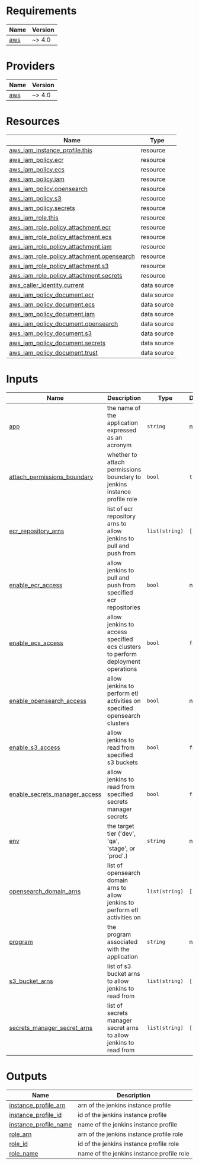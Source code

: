 <!-- BEGIN_TF_DOCS -->
# Requirements

| Name | Version |
|------|---------|
| <a name="requirement_aws"></a> [aws](#requirement\_aws) | ~> 4.0 |

# Providers

| Name | Version |
|------|---------|
| <a name="provider_aws"></a> [aws](#provider\_aws) | ~> 4.0 |

# Resources

| Name | Type |
|------|------|
| [aws_iam_instance_profile.this](https://registry.terraform.io/providers/hashicorp/aws/latest/docs/resources/iam_instance_profile) | resource |
| [aws_iam_policy.ecr](https://registry.terraform.io/providers/hashicorp/aws/latest/docs/resources/iam_policy) | resource |
| [aws_iam_policy.ecs](https://registry.terraform.io/providers/hashicorp/aws/latest/docs/resources/iam_policy) | resource |
| [aws_iam_policy.iam](https://registry.terraform.io/providers/hashicorp/aws/latest/docs/resources/iam_policy) | resource |
| [aws_iam_policy.opensearch](https://registry.terraform.io/providers/hashicorp/aws/latest/docs/resources/iam_policy) | resource |
| [aws_iam_policy.s3](https://registry.terraform.io/providers/hashicorp/aws/latest/docs/resources/iam_policy) | resource |
| [aws_iam_policy.secrets](https://registry.terraform.io/providers/hashicorp/aws/latest/docs/resources/iam_policy) | resource |
| [aws_iam_role.this](https://registry.terraform.io/providers/hashicorp/aws/latest/docs/resources/iam_role) | resource |
| [aws_iam_role_policy_attachment.ecr](https://registry.terraform.io/providers/hashicorp/aws/latest/docs/resources/iam_role_policy_attachment) | resource |
| [aws_iam_role_policy_attachment.ecs](https://registry.terraform.io/providers/hashicorp/aws/latest/docs/resources/iam_role_policy_attachment) | resource |
| [aws_iam_role_policy_attachment.iam](https://registry.terraform.io/providers/hashicorp/aws/latest/docs/resources/iam_role_policy_attachment) | resource |
| [aws_iam_role_policy_attachment.opensearch](https://registry.terraform.io/providers/hashicorp/aws/latest/docs/resources/iam_role_policy_attachment) | resource |
| [aws_iam_role_policy_attachment.s3](https://registry.terraform.io/providers/hashicorp/aws/latest/docs/resources/iam_role_policy_attachment) | resource |
| [aws_iam_role_policy_attachment.secrets](https://registry.terraform.io/providers/hashicorp/aws/latest/docs/resources/iam_role_policy_attachment) | resource |
| [aws_caller_identity.current](https://registry.terraform.io/providers/hashicorp/aws/latest/docs/data-sources/caller_identity) | data source |
| [aws_iam_policy_document.ecr](https://registry.terraform.io/providers/hashicorp/aws/latest/docs/data-sources/iam_policy_document) | data source |
| [aws_iam_policy_document.ecs](https://registry.terraform.io/providers/hashicorp/aws/latest/docs/data-sources/iam_policy_document) | data source |
| [aws_iam_policy_document.iam](https://registry.terraform.io/providers/hashicorp/aws/latest/docs/data-sources/iam_policy_document) | data source |
| [aws_iam_policy_document.opensearch](https://registry.terraform.io/providers/hashicorp/aws/latest/docs/data-sources/iam_policy_document) | data source |
| [aws_iam_policy_document.s3](https://registry.terraform.io/providers/hashicorp/aws/latest/docs/data-sources/iam_policy_document) | data source |
| [aws_iam_policy_document.secrets](https://registry.terraform.io/providers/hashicorp/aws/latest/docs/data-sources/iam_policy_document) | data source |
| [aws_iam_policy_document.trust](https://registry.terraform.io/providers/hashicorp/aws/latest/docs/data-sources/iam_policy_document) | data source |

# Inputs

| Name | Description | Type | Default | Required |
|------|-------------|------|---------|:--------:|
| <a name="input_app"></a> [app](#input\_app) | the name of the application expressed as an acronym | `string` | n/a | yes |
| <a name="input_attach_permissions_boundary"></a> [attach\_permissions\_boundary](#input\_attach\_permissions\_boundary) | whether to attach permissions boundary to jenkins instance profile role | `bool` | `true` | no |
| <a name="input_ecr_repository_arns"></a> [ecr\_repository\_arns](#input\_ecr\_repository\_arns) | list of ecr repository arns to allow jenkins to pull and push from | `list(string)` | `[]` | no |
| <a name="input_enable_ecr_access"></a> [enable\_ecr\_access](#input\_enable\_ecr\_access) | allow jenkins to pull and push from specified ecr repositories | `bool` | n/a | yes |
| <a name="input_enable_ecs_access"></a> [enable\_ecs\_access](#input\_enable\_ecs\_access) | allow jenkins to access specified ecs clusters to perform deployment operations | `bool` | `false` | no |
| <a name="input_enable_opensearch_access"></a> [enable\_opensearch\_access](#input\_enable\_opensearch\_access) | allow jenkins to perform etl activities on specified opensearch clusters | `bool` | n/a | yes |
| <a name="input_enable_s3_access"></a> [enable\_s3\_access](#input\_enable\_s3\_access) | allow jenkins to read from specified s3 buckets | `bool` | `false` | no |
| <a name="input_enable_secrets_manager_access"></a> [enable\_secrets\_manager\_access](#input\_enable\_secrets\_manager\_access) | allow jenkins to read from specified secrets manager secrets | `bool` | `false` | no |
| <a name="input_env"></a> [env](#input\_env) | the target tier ('dev', 'qa', 'stage', or 'prod'.) | `string` | n/a | yes |
| <a name="input_opensearch_domain_arns"></a> [opensearch\_domain\_arns](#input\_opensearch\_domain\_arns) | list of opensearch domain arns to allow jenkins to perform etl activities on | `list(string)` | `[]` | no |
| <a name="input_program"></a> [program](#input\_program) | the program associated with the application | `string` | n/a | yes |
| <a name="input_s3_bucket_arns"></a> [s3\_bucket\_arns](#input\_s3\_bucket\_arns) | list of s3 bucket arns to allow jenkins to read from | `list(string)` | `[]` | no |
| <a name="input_secrets_manager_secret_arns"></a> [secrets\_manager\_secret\_arns](#input\_secrets\_manager\_secret\_arns) | list of secrets manager secret arns to allow jenkins to read from | `list(string)` | `[]` | no |

# Outputs

| Name | Description |
|------|-------------|
| <a name="output_instance_profile_arn"></a> [instance\_profile\_arn](#output\_instance\_profile\_arn) | arn of the jenkins instance profile |
| <a name="output_instance_profile_id"></a> [instance\_profile\_id](#output\_instance\_profile\_id) | id of the jenkins instance profile |
| <a name="output_instance_profile_name"></a> [instance\_profile\_name](#output\_instance\_profile\_name) | name of the jenkins instance profile |
| <a name="output_role_arn"></a> [role\_arn](#output\_role\_arn) | arn of the jenkins instance profile role |
| <a name="output_role_id"></a> [role\_id](#output\_role\_id) | id of the jenkins instance profile role |
| <a name="output_role_name"></a> [role\_name](#output\_role\_name) | name of the jenkins instance profile role |
<!-- END_TF_DOCS -->